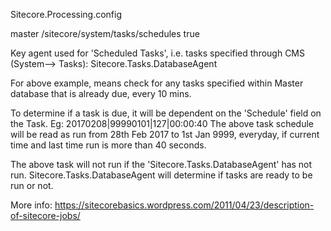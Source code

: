 Sitecore.Processing.config

<agent type="Sitecore.Tasks.DatabaseAgent" method="Run" interval="00:10:00" name="Master_Database_Agent">
	<param desc="database">master</param>
	<param desc="schedule root">/sitecore/system/tasks/schedules</param>
	<LogActivity>true</LogActivity>
</agent>

Key agent used for 'Scheduled Tasks', i.e. tasks specified through CMS (System--> Tasks): Sitecore.Tasks.DatabaseAgent

For above example, means check for any tasks specified within Master database that is already due, every 10 mins.

To determine if a task is due, it will be dependent on the 'Schedule' field on the Task.
Eg: 20170208|99990101|127|00:00:40
The above task schedule will be read as run from 28th Feb 2017 to 1st Jan 9999, everyday, if current time and last time run is more than 40 seconds.

The above task will not run if the 'Sitecore.Tasks.DatabaseAgent' has not run. Sitecore.Tasks.DatabaseAgent will determine if tasks are ready to be run or not.

More info: https://sitecorebasics.wordpress.com/2011/04/23/description-of-sitecore-jobs/

